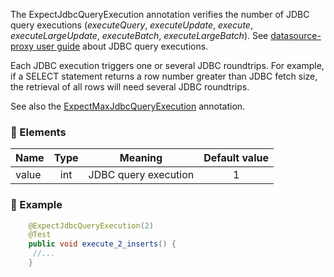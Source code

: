 The ExpectJdbcQueryExecution</code> annotation verifies the number of JDBC query executions (_executeQuery_, _executeUpdate_, _execute_, _executeLargeUpdate_, _executeBatch_, _executeLargeBatch_). See <a href="http://ttddyy.github.io/datasource-proxy/docs/current/user-guide/index.html"> datasource-proxy user guide</a> about JDBC query executions.

Each JDBC execution triggers one or several JDBC roundtrips. For example, if a SELECT statement returns a row number greater than JDBC fetch size, the retrieval of all rows will need several JDBC roundtrips.
 
See also the [ExpectMaxJdbcQueryExecution](./@ExpectMaxJdbcQueryExecution) annotation.

### :wrench: Elements 
|Name      |Type | Meaning             | Default value  |
| -------- |:---:|:-------------------:|:--------------:|
| value    | int |JDBC query execution |        1      |

### :mag_right: Example
```java
    @ExpectJdbcQueryExecution(2)
    @Test
    public void execute_2_inserts() {	
     //...
    }
```